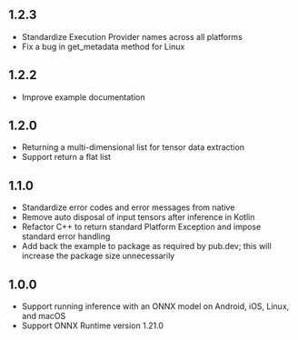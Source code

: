 ## 1.2.3
* Standardize Execution Provider names across all platforms
* Fix a bug in get_metadata method for Linux

## 1.2.2
* Improve example documentation

## 1.2.0
* Returning a multi-dimensional list for tensor data extraction
* Support return a flat list

## 1.1.0
* Standardize error codes and error messages from native
* Remove auto disposal of input tensors after inference in Kotlin
* Refactor C++ to return standard Platform Exception and impose standard error handling
* Add back the example to package as required by pub.dev; this will increase the package size unnecessarily

## 1.0.0
* Support running inference with an ONNX model on Android, iOS, Linux, and macOS
* Support ONNX Runtime version 1.21.0